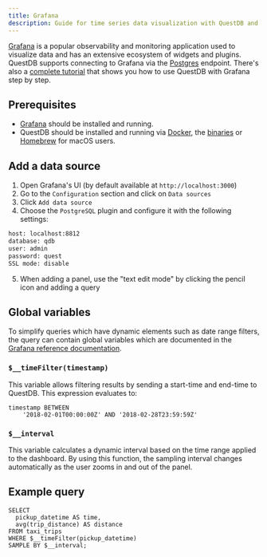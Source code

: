 ```yaml
---
title: Grafana
description: Guide for time series data visualization with QuestDB and Grafana
---
```


[Grafana](https://grafana.com/) is a popular observability and monitoring
application used to visualize data and has an extensive ecosystem of widgets and
plugins. QuestDB supports connecting to Grafana via the
[Postgres](/docs/reference/api/postgres/) endpoint. There's also a
[complete tutorial](/tutorial/2020/10/19/grafana/) that shows you how to use
QuestDB with Grafana step by step.

## Prerequisites

- [Grafana](https://grafana.com/grafana/download) should be installed and
  running.
- QuestDB should be installed and running via
  [Docker](/docs/get-started/docker/), the
  [binaries](/docs/get-started/binaries/) or
  [Homebrew](/docs/get-started/homebrew/) for macOS users.

## Add a data source

1. Open Grafana's UI (by default available at `http://localhost:3000`)
2. Go to the `Configuration` section and click on `Data sources`
3. Click `Add data source`
4. Choose the `PostgreSQL` plugin and configure it with the following settings:

```bash
host: localhost:8812
database: qdb
user: admin
password: quest
SSL mode: disable
```

5. When adding a panel, use the "text edit mode" by clicking the pencil icon and
   adding a query

## Global variables

To simplify queries which have dynamic elements such as date range filters, the
query can contain global variables which are documented in the
[Grafana reference documentation](https://grafana.com/docs/grafana/latest/variables/variable-types/global-variables/#global-variables).

### `$__timeFilter(timestamp)`

This variable allows filtering results by sending a start-time and end-time to
QuestDB. This expression evaluates to:

```questdb-sql
timestamp BETWEEN
    '2018-02-01T00:00:00Z' AND '2018-02-28T23:59:59Z'
```

### `$__interval`

This variable calculates a dynamic interval based on the time range applied to
the dashboard. By using this function, the sampling interval changes
automatically as the user zooms in and out of the panel.

## Example query

```
SELECT
  pickup_datetime AS time,
  avg(trip_distance) AS distance
FROM taxi_trips
WHERE $__timeFilter(pickup_datetime)
SAMPLE BY $__interval;
```
